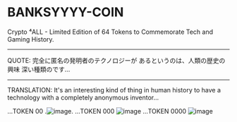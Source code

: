 # BANKSYYYY-COIN
Crypto ⁴ALL - Limited Edition of 64 Tokens to Commemorate Tech and Gaming History.
***
QUOTE:
完全に匿名の発明者のテクノロジーが あるというのは、人類の歴史の興味 深い種類のです...
***
TRANSLATION:
It's an interesting kind of thing in human history to have a technology with a completely anonymous inventor...

...TOKEN 00 
.![image](https://ipfs.filebase.io/ipfs/QmX82xgPcdGShE1swbpUxeNuP2zvW9bDEP7DBWZjeJLyDR).
...TOKEN 000
![image](https://ipfs.filebase.io/ipfs/QmaDb2kWY9cuLjuwxhDERPNW8aEYwcUnfVaDaQdNjhwrTJ)
...TOKEN 0000
![image](https://ipfs.filebase.io/ipfs/QmR9Cp9HP8KU53svwZcN4M7L1rarDmvYJBx7Sb8uFJWjSb)
